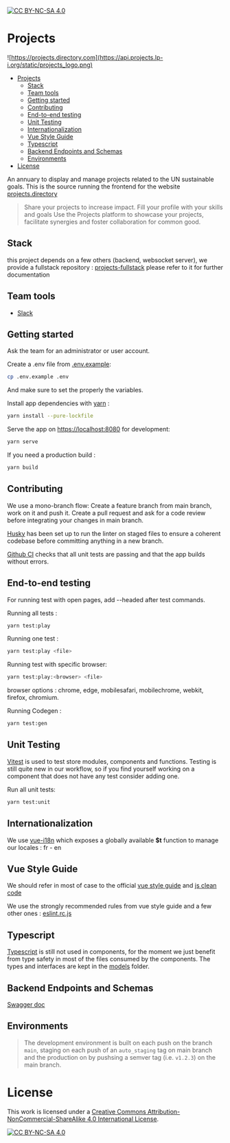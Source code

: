 [![CC BY-NC-SA 4.0][cc-by-nc-sa-shield]][cc-by-nc-sa]
# Projects
![https://projects.directory.com](https://api.projects.lp-i.org/static/projects_logo.png)

- [Projects](#projects)
  - [Stack](#stack)
  - [Team tools](#team-tools)
  - [Getting started](#getting-started)
  - [Contributing](#contributing)
  - [End-to-end testing](#end-to-end-testing)
  - [Unit Testing](#unit-testing)
  - [Internationalization](#internationalization)
  - [Vue Style Guide](#vue-style-guide)
  - [Typescript](#typescript)
  - [Backend Endpoints and Schemas](#backend-endpoints-and-schemas)
  - [Environments](#environments)
- [License](#license)


An annuary to display and manage projects related to the UN sustainable goals.
This is the source running the frontend for the website [projects.directory](https://projects.directory)

> Share your projects to increase impact.
> Fill your profile with your skills and goals
> Use the Projects platform to showcase your projects,
> facilitate synergies and foster collaboration for common good.


## Stack

this project depends on a few others (backend, websocket server), we provide a fullstack repository : [projects-fullstack](https://github.com/CyberCRI/projects-fullstack) please refer to it for further documentation

## Team tools

-   [Slack](https://learningplane-9lc4300.slack.com)

## Getting started

Ask the team for an administrator or user account.

Create a .env file from [.env.example](.env.example):

```bash
cp .env.example .env
```
And make sure to set the properly the variables.

Install app dependencies with [yarn](https://yarnpkg.com/) :

```bash
yarn install --pure-lockfile
```

Serve the app on [https://localhost:8080](https://localhost:8080) for development:

```bash
yarn serve
```

If you need a production build :

```bash
yarn build
```

## Contributing

We use a mono-branch flow:
Create a feature branch from main branch, work on it and push it.
Create a pull request and ask for a code review before integrating your changes in main branch.

[Husky](https://github.com/typicode/husky) has been set up to run the linter on staged files to ensure a coherent codebase before committing anything in a new branch.

[Github CI](https://docs.github.com/en/actions/automating-builds-and-tests/about-continuous-integration) checks that all unit tests are passing and that the app builds without errors.

## End-to-end testing

For running test with open pages, add --headed after test commands.

Running all tests :

```bash
yarn test:play
```

Running one test :

```bash
yarn test:play <file>
```

Running test with specific browser:

```bash
yarn test:play:<browser> <file>
```

browser options : chrome, edge, mobilesafari, mobilechrome, webkit, firefox, chromium.

Running Codegen :

```bash
yarn test:gen
```

## Unit Testing

[Vitest](https://vitest.dev/) is used to test store modules, components and functions.
Testing is still quite new in our workflow, so if you find yourself working on a component that does not have any test consider adding one.

Run all unit tests:

```bash
yarn test:unit
```

## Internationalization

We use [vue-i18n](https://kazupon.github.io/vue-i18n/) which exposes a globally available **$t** function to manage our locales : fr - en

## Vue Style Guide

We should refer in most of case to the official [vue style guide](https://vuejs.org/style-guide/)
and [js clean code](https://github.com/ryanmcdermott/clean-code-javascript)

We use the strongly recommended rules from vue style guide and a few other ones : [eslint.rc.js](.eslintrc.js)

## Typescript

[Typescript](https://www.typescriptlang.org/) is still not used in components, for the moment we just benefit from type safety in most of the files consumed by the components. The types and interfaces are kept in the [models](src/models) folder.

## Backend Endpoints and Schemas

[Swagger doc](https://api.projects.k8s.lp-i.dev/api/schema/swagger-ui)

## Environments

> The development environment is built on each push on the branch `main`, staging on each push of an `auto_staging` tag on main branch and the production on by pushsing a semver tag (i.e. `v1.2.3`) on the main branch.



# License
This work is licensed under a [Creative Commons Attribution-NonCommercial-ShareAlike 4.0 International License][cc-by-nc-sa].

[![CC BY-NC-SA 4.0][cc-by-nc-sa-image]][cc-by-nc-sa]

[cc-by-nc-sa]: http://creativecommons.org/licenses/by-nc-sa/4.0/
[cc-by-nc-sa-image]: https://licensebuttons.net/l/by-nc-sa/4.0/88x31.png
[cc-by-nc-sa-shield]: https://img.shields.io/badge/License-CC%20BY--NC--SA%204.0-lightgrey.svg
